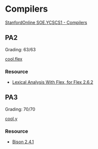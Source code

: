 # Compilers

[StanfordOnline SOE.YCSCS1 - Compilers](https://learning.edx.org/course/course-v1:StanfordOnline+SOE.YCSCS1+3T2020/home)

## PA2

Grading: 63/63

[cool.flex](PA2/cool.flex) 

### Resource

- [Lexical Analysis With Flex, for Flex 2.6.2](https://westes.github.io/flex/manual/)

## PA3

Grading: 70/70

[cool.y](PA3/cool.y)

### Resource

- [Bison 2.4.1](https://www.cin.ufpe.br/~frsn/arquivos/GnuWin32/doc/bison/2.4.1/bison-2.4.1/bison.html#Location-Default-Action)
